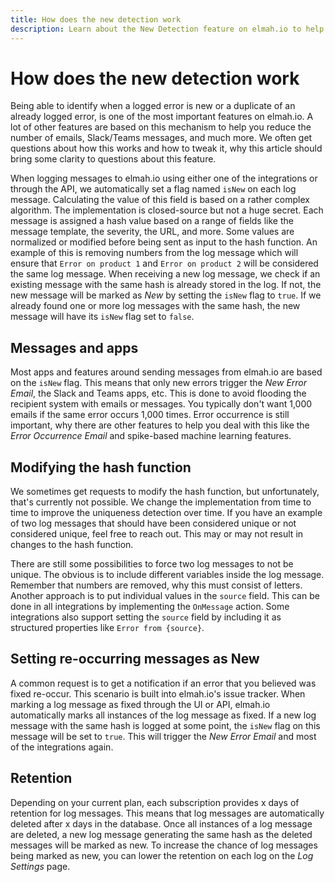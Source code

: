 ```yaml
---
title: How does the new detection work
description: Learn about the New Detection feature on elmah.io to help identify uniqueness across log messages. Only get notifications when new errors are logged.
---
```


# How does the new detection work

Being able to identify when a logged error is new or a duplicate of an already logged error, is one of the most important features on elmah.io. A lot of other features are based on this mechanism to help you reduce the number of emails, Slack/Teams messages, and much more. We often get questions about how this works and how to tweak it, why this article should bring some clarity to questions about this feature.

When logging messages to elmah.io using either one of the integrations or through the API, we automatically set a flag named `isNew` on each log message. Calculating the value of this field is based on a rather complex algorithm. The implementation is closed-source but not a huge secret. Each message is assigned a hash value based on a range of fields like the message template, the severity, the URL, and more. Some values are normalized or modified before being sent as input to the hash function. An example of this is removing numbers from the log message which will ensure that `Error on product 1` and `Error on product 2` will be considered the same log message. When receiving a new log message, we check if an existing message with the same hash is already stored in the log. If not, the new message will be marked as *New* by setting the `isNew` flag to `true`. If we already found one or more log messages with the same hash, the new message will have its `isNew` flag set to `false`.

## Messages and apps

Most apps and features around sending messages from elmah.io are based on the `isNew` flag. This means that only new errors trigger the *New Error Email*, the Slack and Teams apps, etc. This is done to avoid flooding the recipient system with emails or messages. You typically don't want 1,000 emails if the same error occurs 1,000 times. Error occurrence is still important, why there are other features to help you deal with this like the *Error Occurrence Email* and spike-based machine learning features.

## Modifying the hash function

We sometimes get requests to modify the hash function, but unfortunately, that's currently not possible. We change the implementation from time to time to improve the uniqueness detection over time. If you have an example of two log messages that should have been considered unique or not considered unique, feel free to reach out. This may or may not result in changes to the hash function.

There are still some possibilities to force two log messages to not be unique. The obvious is to include different variables inside the log message. Remember that numbers are removed, why this must consist of letters. Another approach is to put individual values in the `source` field. This can be done in all integrations by implementing the `OnMessage` action. Some integrations also support setting the `source` field by including it as structured properties like `Error from {source}`.

## Setting re-occurring messages as New

A common request is to get a notification if an error that you believed was fixed re-occur. This scenario is built into elmah.io's issue tracker. When marking a log message as fixed through the UI or API, elmah.io automatically marks all instances of the log message as fixed. If a new log message with the same hash is logged at some point, the `isNew` flag on this message will be set to `true`. This will trigger the *New Error Email* and most of the integrations again.

## Retention

Depending on your current plan, each subscription provides x days of retention for log messages. This means that log messages are automatically deleted after x days in the database. Once all instances of a log message are deleted, a new log message generating the same hash as the deleted messages will be marked as new. To increase the chance of log messages being marked as new, you can lower the retention on each log on the *Log Settings* page.